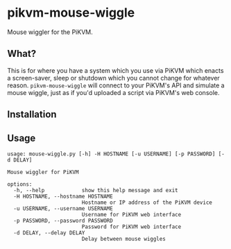# pikvm-mouse-wiggle

Mouse wiggler for the PiKVM.

## What?

This is for where you have a system which you use via PiKVM which enacts a screen-saver, sleep or shutdown which you cannot change for whatever reason. `pikvm-mouse-wiggle` will connect to your PiKVM's API and simulate a mouse wiggle, just as if you'd uploaded a script via PiKVM's web console.

## Installation


## Usage
```
usage: mouse-wiggle.py [-h] -H HOSTNAME [-u USERNAME] [-p PASSWORD] [-d DELAY]

Mouse wiggler for PiKVM

options:
  -h, --help            show this help message and exit
  -H HOSTNAME, --hostname HOSTNAME
                        Hostname or IP address of the PiKVM device
  -u USERNAME, --username USERNAME
                        Username for PiKVM web interface
  -p PASSWORD, --password PASSWORD
                        Password for PiKVM web interface
  -d DELAY, --delay DELAY
                        Delay between mouse wiggles
```
